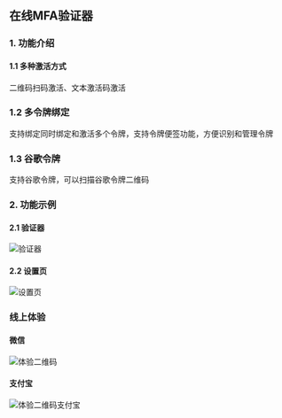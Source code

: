## 在线MFA验证器
### 1. 功能介绍
#### 1.1 多种激活方式
二维码扫码激活、文本激活码激活
### 1.2 多令牌绑定
支持绑定同时绑定和激活多个令牌，支持令牌便签功能，方便识别和管理令牌
### 1.3 谷歌令牌
支持谷歌令牌，可以扫描谷歌令牌二维码

### 2. 功能示例
#### 2.1 验证器
![验证器](/miniprogram/image/img.png)
#### 2.2 设置页
![设置页](/miniprogram/image/img_1.png)

### 线上体验
#### 微信
![体验二维码](/miniprogram/image/img_2.png)
#### 支付宝
![体验二维码支付宝](/miniprogram/image/img_2.png)


